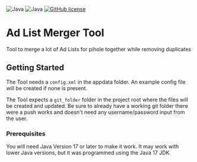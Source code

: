 ![Java](https://badgen.net/badge/language/Java/green)
![Java](https://badgen.net/badge/Java/JDK-17/green)
[![GitHub license](https://badgen.net/github/license/maxwai/adlist-merger)](LICENSE)

# Ad List Merger Tool

Tool to merge a lot of Ad Lists for pihole together while removing duplicates

## Getting Started

The Tool needs a `config.xml` in the appdata folder. An example config file will be created if none
is present.

The Tool expects a `git_folder` folder in the project root where the files will be created and
updated. Be sure to already have a working git folder there were a push works and doesn't need any
username/password input from the user.

### Prerequisites

You will need Java Version 17 or later to make it work. It may work with lower Java versions, but it
was programmed using the Java 17 JDK.